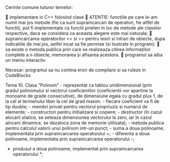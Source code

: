 Cerinte comune tuturor temelor: 
 
 implementare in C++ folosind clase  ATENTIE: functiile pe care le-am numit mai jos metode (fie ca sunt supraincarcari de operatori, fie altfel de functii), pot fi implementate ca functii prieten in loc de metode ale claselor respective, daca se considera ca aceasta alegere este mai naturala;  supraincarcarea operatorilor << si >> pentru iesiri si intrari de obiecte, dupa indicatiile de mai jos, astfel incat sa fie permise (si ilustrate in program):  sa existe o metoda publica prin care se realizeaza citirea informațiilor complete a n obiecte, memorarea și afisarea acestora.  programul sa aiba un meniu interactiv 
 
Necesar: programul sa nu contina erori de compilare si sa ruleze in CodeBlocks 

Tema 10. Clasa ”Polinom” - reprezentat ca tablou unidimensional (prin gradul polinomului si vectorul coeficientilor (coeficientii vor apartine la monoame de grade consecutive), de dimensiune egala cu gradul plus 1, de la cel al termenului liber la cel de grad maxim.  - fiecare coeficient va fi de tip double;  - membri privati pentru vectorul propriuzis si numarul de elemente;      - constructori pentru initializare si copiere;  - destructor (în cazul alocarii statice, se seteaza dimensiunea vectorului la zero, iar în cazul alocarii dinamice, se dezaloca zona de memorie utilizata);  - metoda publica pentru calculul valorii unui polinom intr-un punct;  - suma a doua polinoame, implementata prin supraincarcarea operatorului +;  - diferenta a doua polinoame, implementata prin supraincarcarea operatorului -; 
- produsul a doua polinoame, implementat prin supraincarcarea operatorului *; 
